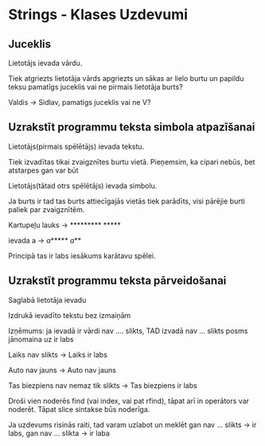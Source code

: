 # Strings - Klases Uzdevumi

## Juceklis

Lietotājs ievada vārdu.

Tiek atgriezts lietotāja vārds apgriezts un sākas ar lielo burtu un papildu teksu pamatīgs juceklis vai ne pirmais lietotāja burts?

Valdis -> Sidlav, pamatigs juceklis vai ne V?



## Uzrakstīt programmu teksta simbola atpazīšanai

Lietotājs(pirmais spēlētājs) ievada tekstu.

Tiek izvadītas tikai zvaigznītes burtu vietā. Pieņemsim, ka cipari nebūs, bet atstarpes gan var būt

Lietotājs(tātad otrs spēlētājs) ievada simbolu. 

Ja burts ir tad tas burts attiecīgajās vietās tiek parādīts, visi pārējie burti paliek par zvaigznītēm.

Kartupeļu lauks -> ********* *****

ievada a -> *a****** *a***

Principā tas ir labs iesākums karātavu spēlei.


## Uzrakstīt programmu teksta pārveidošanai

Saglabā lietotāja ievadu

Izdrukā ievadīto tekstu bez izmaiņām

Izņēmums: ja ievadā ir vārdi nav .... slikts, TAD izvadā nav ... slikts posms jānomaina uz ir labs

Laiks nav slikts -> Laiks ir labs

Auto nav jauns -> Auto nav jauns

Tas biezpiens nav nemaz tik slikts -> Tas biezpiens ir labs 

Droši vien noderēs find (vai index, vai pat rfind), tāpat arī in operātors var noderēt. Tāpat slice sintakse būs noderīga.

Ja uzdevums risinās raiti, tad varam uzlabot un meklēt gan nav ... slikts -> ir labs, gan nav ... slikta -> ir laba